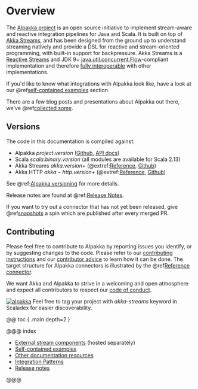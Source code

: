 # Overview

The [Alpakka project](https://doc.akka.io/libraries/alpakka/current/) is an open source initiative to implement stream-aware and reactive integration pipelines for Java and Scala. It is built on top of [Akka Streams](https://doc.akka.io/libraries/akka-core/current/stream/index.html), and has been designed from the ground up to understand streaming natively and provide a DSL for reactive and stream-oriented programming, with built-in support for backpressure. Akka Streams is a [Reactive Streams](https://www.reactive-streams.org/) and JDK 9+ [java.util.concurrent.Flow](https://docs.oracle.com/javase/10/docs/api/java/util/concurrent/Flow.html)-compliant implementation and therefore [fully interoperable](https://doc.akka.io/libraries/akka-core/current/general/stream/stream-design.html#interoperation-with-other-reactive-streams-implementations) with other implementations.

If you'd like to know what integrations with Alpakka look like, have a look at our 
@ref[self-contained examples](examples/index.md) section.

There are a few blog posts and presentations about Alpakka out there, we've @ref[collected some](other-docs/webinars-presentations-articles.md).


## Versions

The code in this documentation is compiled against:

* Alpakka $project.version$ ([Github](https://github.com/akka/alpakka), [API docs](https://doc.akka.io/api/alpakka/current/akka/stream/alpakka/index.html))
* Scala $scala.binary.version$ (all modules are available for Scala 2.13)
* Akka Streams $akka.version$+ (@extref:[Reference](akka:stream/index.html), [Github](https://github.com/akka/akka))
* Akka HTTP $akka-http.version$+ (@extref:[Reference](akka-http:), [Github](https://github.com/akka/akka-http))

See @ref:[Alpakka versioning](other-docs/versioning.md) for more details.

Release notes are found at @ref:[Release Notes](release-notes/index.md).

If you want to try out a connector that has not yet been released, give @ref[snapshots](other-docs/snapshots.md) a spin which are published after every merged PR.

## Contributing

Please feel free to contribute to Alpakka by reporting issues you identify, or by suggesting changes to the code. Please refer to our [contributing instructions](https://github.com/akka/alpakka/blob/main/CONTRIBUTING.md) and our [contributor advice](https://github.com/akka/alpakka/blob/main/contributor-advice.md) to learn how it can be done. The target structure for Alpakka connectors is illustrated by the @ref[Reference connector](reference.md).

We want Akka and Alpakka to strive in a welcoming and open atmosphere and expect all contributors to respect our [code of conduct](https://www.lightbend.com/conduct).

[![alpakka]][alpakka-scaladex] Feel free to tag your project with *akka-streams* keyword in Scaladex for easier discoverability.

[alpakka]: https://index.scala-lang.org/count.svg?q=topics:akka-streams&amp;subject=akka-streams&amp;style=flat-square

[alpakka-scaladex]: https://index.scala-lang.org/search?q=topics:akka-streams


@@ toc { .main depth=2 }

@@@ index

* [External stream components](external-components.md) (hosted separately)
* [Self-contained examples](examples/index.md)
* [Other documentation resources](other-docs/index.md)
* [Integration Patterns](patterns.md)
* [Release notes](release-notes/index.md)

@@@
